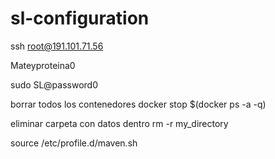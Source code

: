 # sl-configuration
ssh root@191.101.71.56

Mateyproteina0


sudo SL@password0

borrar todos los contenedores
docker stop $(docker ps -a -q) 

eliminar carpeta con datos dentro
rm -r my_directory

source /etc/profile.d/maven.sh
